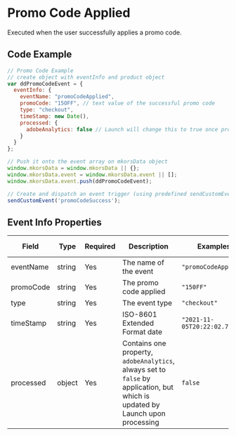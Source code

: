 # Promo Code Applied
Executed when the user successfully applies a promo code.

## Code Example

```javascript
// Promo Code Example
// create object with eventInfo and product object
var ddPromoCodeEvent = {
  eventInfo: {
    eventName: "promoCodeApplied",
    promoCode: "15OFF", // text value of the successful promo code
    type: "checkout", 
    timeStamp: new Date(),
    processed: {
      adobeAnalytics: false // Launch will change this to true once processed
    }
  }
};

// Push it onto the event array on mkorsData object
window.mkorsData = window.mkorsData || {};
window.mkorsData.event = window.mkorsData.event || [];
window.mkorsData.event.push(ddPromoCodeEvent);

// Create and dispatch an event trigger (using predefined sendCustomEvent function)
sendCustomEvent('promoCodeSuccess');
```

## Event Info Properties
|Field|Type|Required|Description|Examples|Pattern|Min Length|Max Length|Min|Max|Multiple Of|
|-----|----|--------|-----------|--------|-------|----------|----------|---|---|-----------|
|eventName|string|Yes|The name of the event|`"promoCodeApplied"`|
|promoCode|string|Yes|The promo code applied|`"150FF"`|
|type|string|Yes|The event type|`"checkout"`|
|timeStamp|string|Yes|ISO-8601 Extended Format date|`"2021-11-05T20:22:02.707Z"`|
|processed|object|Yes|Contains one property, `adobeAnalytics`, always set to `false` by application, but which is updated by Launch upon processing|`false`|